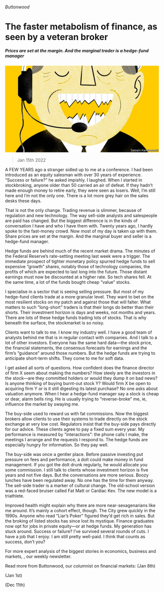 ###### Buttonwood

# The faster metabolism of finance, as seen by a veteran broker 

##### Prices are set at the margin. And the marginal trader is a hedge-fund manager 

![image](images/20220115_FND002_0.jpg) 

> Jan 15th 2022 

A FEW YEARS ago a stranger sidled up to me at a conference. I had been introduced as an equity salesman with over 30 years of experience. “Success or failure?” he asked impishly. I laughed. When I started in stockbroking, anyone older than 50 carried an air of defeat. If they hadn’t made enough money to retire early, they were seen as losers. Well, I’m still here and I’m not the only one. There is a lot more grey hair on the sales desks these days.

That is not the only change. Trading revenue is slimmer, because of regulation and new technology. The way sell-side analysts and salespeople are paid has changed. But the biggest difference is in the kinds of conversation I have and who I have them with. Twenty years ago, I hardly spoke to the fast-money crowd. Now most of my day is taken up with them. Share prices are set at the margin. And the marginal buyer and seller is a hedge-fund manager.


Hedge funds are behind much of the recent market drama. The minutes of the Federal Reserve’s rate-setting meeting last week were a trigger. The immediate prospect of tighter monetary policy spurred hedge funds to sell expensive “growth” shares, notably those of technology companies, the profits of which are expected to last long into the future. Those distant earnings must now be discounted at a higher rate. So tech shares fell. At the same time, a lot of the funds bought cheap “value” stocks.

I specialise in a sector that is seeing selling pressure. But most of my hedge-fund clients trade at a more granular level. They want to bet on the most resilient stocks on my patch and against those that will falter. What matters to such “long-short” traders is that their longs do better than their shorts. Their investment horizon is days and weeks, not months and years. There are lots of these hedge funds trading lots of stocks. That is why beneath the surface, the stockmarket is so noisy.

Clients want to talk to me. I know my industry well. I have a good team of analysts behind me that is in regular contact with companies. And I talk to a lot of other investors. Everyone has the same hard data—the stock price, the financial statements, the consensus forecasts for earnings and the firm’s “guidance” around those numbers. But the hedge funds are trying to anticipate short-term shifts. They come to me for soft data.

I get asked all sorts of questions. How confident does the finance director of firm X seem about making the numbers? How steely are the investors in the stock—are they committed holders or would they dump it on bad news? Is anyone thinking of buying burnt-out stock Y? Would firm X be open to acquiring firm Y or is it still digesting its latest purchase? No one asks about valuation anymore. When I hear a hedge-fund manager say a stock is cheap or dear, alarm bells ring. He is usually trying to “reverse-broke” me, ie, influence the market by swaying me.

The buy-side used to reward us with fat commissions. Now the biggest brokers allow clients to use their systems to trade directly on the stock exchange at very low cost. Regulators insist that the buy-side pays directly for our advice. These clients agree to pay a fixed sum every year. My performance is measured by “interactions”: the phone calls I make, the meetings I arrange and the requests I respond to. The hedge funds are especially hungry for information. So they pay well.

The buy-side was once a gentler place. Before passive investing put pressure on fees and performance, a dolt could make money in fund management. If you got the dolt drunk regularly, he would allocate you some commission. I still talk to clients whose investment horizon is five years and not five days. But the conversations are more serious. Boozy lunches have been regulated away. No one has the time for them anyway. The sell-side trader is a marker of cultural change. The old-school version was a red-faced bruiser called Fat Matt or Cardiac Kev. The new model is a triathlete.

Improved health might explain why there are more near-sexagenarians like me around. It’s mainly a cohort effect, though. The City grew quickly in the 1990s. Anyone who read “Liar’s Poker” figured they’d get rich in sales. But the broking of listed stocks has since lost its mystique. Finance graduates now opt for jobs in private equity—or at hedge funds. My generation has stuck around. Success or failure? I’ve survived several rounds of cuts. I have a job that I enjoy. I am still pretty well-paid. I think that counts as success, don’t you?

For more expert analysis of the biggest stories in economics, business and markets, , our weekly newsletter.

Read more from Buttonwood, our columnist on financial markets: (Jan 8th)

 (Jan 1st)

 (Dec 11th)

